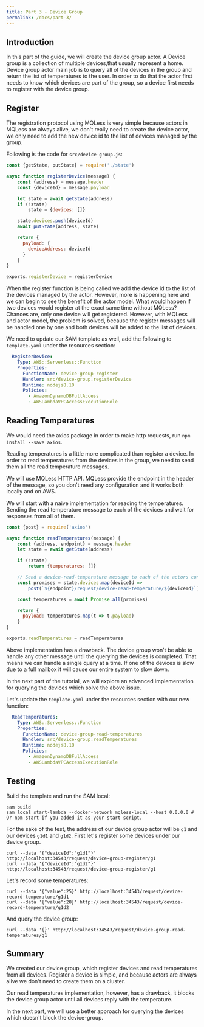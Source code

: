 ```yaml
---
title: Part 3 - Device Group
permalink: /docs/part-3/
---
```


## Introduction

In this part of the guide, we will create the device group actor.
A Device group is a collection of multiple devices,that usually represent a home.
Device group actor main job is to query all of the devices in the group and return the list of temperatures to the user.
In order to do that the actor first needs to know which devices are part of the group, so a device first needs to register with the device group.

## Register

The registration protocol using MQLess is very simple because actors in MQLess are always alive, we don't really need to create the device actor, we only need to add the new device id to the list of devices managed by the group.

Following is the code for `src/device-group.js`:

```javascript
const {getState, putState} = require('./state')

async function registerDevice(message) {
    const {address} = message.header
    const {deviceId} = message.payload

    let state = await getState(address)
    if (!state)
        state = {devices: []}

    state.devices.push(deviceId)
    await putState(address, state)

    return {
      payload: {
        deviceAddress: deviceId
      }
    }
}

exports.registerDevice = registerDevice
```

When the register function is being called we add the device id to the list of the devices managed by the actor.
However, more is happening here and we can begin to see the benefit of the actor model.
What would happen if two devices would register at the exact same time without MQLess? Chances are, only one device will get registered.
However, with MQLess and actor model, the problem is solved, because the register messages will be handled one by one and both devices will be added to the list of devices.

We need to update our SAM template as well, add the following to `template.yaml` under the resources section:

```yaml
  RegisterDevice:
    Type: AWS::Serverless::Function
    Properties:
      FunctionName: device-group-register
      Handler: src/device-group.registerDevice
      Runtime: nodejs8.10
      Policies:
        - AmazonDynamoDBFullAccess
        - AWSLambdaVPCAccessExecutionRole
```

## Reading Temperatures

We would need the axios package in order to make http requests, run `npm install --save axios`.

Reading temperatures is a little more complicated than register a device.
In order to read temperatures from the devices in the group, we need to send them all the read temperature messages.

We will use MQLess HTTP API. MQLess provide the endpoint in the header of the message, so you don't need any configuration and it works both locally and on AWS.

We will start with a naive implementation for reading the temperatures. Sending the read temperature message to each of the devices and wait for responses from all of them.

```javascript
const {post} = require('axios')

async function readTemperatures(message) {
    const {address, endpoint} = message.header
    let state = await getState(address)

    if (!state)
        return {temperatures: []}

    // Send a device-read-temperature message to each of the actors concurrently and collecting the responses.
    const promises = state.devices.map(deviceId =>
        post(`${endpoint}/request/device-read-temperature/${deviceId}`).then(response => response.data))

    const temperatures = await Promise.all(promises)

    return {
      payload: temperatures.map(t => t.payload)
    }
}

exports.readTemperatures = readTemperatures
```

Above implementation has a drawback. The device group won't be able to handle any other message until the querying the devices is completed. That means we can handle a single query at a time. If one of the devices is slow due to a full mailbox it will cause our entire system to slow down.

In the next part of the tutorial, we will explore an advanced implementation for querying the devices which solve the above issue.

Let's update the `template.yaml` under the resources section with our new function:

```yaml
  ReadTemperatures:
    Type: AWS::Serverless::Function
    Properties:
      FunctionName: device-group-read-temperatures
      Handler: src/device-group.readTemperatures
      Runtime: nodejs8.10
      Policies:
        - AmazonDynamoDBFullAccess
        - AWSLambdaVPCAccessExecutionRole
```   

## Testing

Build the template and run the SAM local:

```shell
sam build
sam local start-lambda --docker-network mqless-local --host 0.0.0.0 # Or npm start if you added it as your start script.
```

For the sake of the test, the address of our device group actor will be `g1` and our devices `g1d1` and `g1d2`.
First let's register some devices under our device group.

```shell
curl --data '{"deviceId":"g1d1"}' http://localhost:34543/request/device-group-register/g1
curl --data '{"deviceId":"g1d2"}' http://localhost:34543/request/device-group-register/g1
```
Let's record some temperatures:

```shell
curl --data '{"value":25}' http://localhost:34543/request/device-record-temperature/g1d1
curl --data '{"value":28}' http://localhost:34543/request/device-record-temperature/g1d2
```

And query the device group:

```shell
curl --data '{}' http://localhost:34543/request/device-group-read-temperatures/g1
```

## Summary

We created our device group, which register devices and read temperatures from all devices.
Register a device is simple, and because actors are always alive we don't need to create them on a cluster.

Our read temperatures implementation, however, has a drawback, it blocks the device group actor until all devices reply with the temperature.

In the next part, we will use a better approach for querying the devices which doesn't block the device-group.
